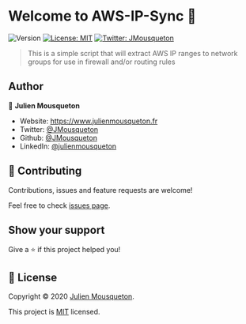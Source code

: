 # Welcome to AWS-IP-Sync 👋

![Version](https://img.shields.io/badge/version-v1.0-blue.svg?cacheSeconds=2592000)
[![License: MIT](https://img.shields.io/badge/License-MIT-yellow.svg)](https://github.com/JMousqueton/AWS-IP-Sync/blob/main/LICENSE)
[![Twitter: JMousqueton](https://img.shields.io/twitter/follow/JMousqueton.svg?style=social)](https://twitter.com/JMousqueton)

> This is a simple script that will extract AWS IP ranges to network groups for use in firewall and/or routing rules

## Author

👤 **Julien Mousqueton**

* Website: <https://www.julienmousqueton.fr>
* Twitter: [@JMousqueton](https://twitter.com/JMousqueton)
* Github: [@JMousqueton](https://github.com/JMousqueton)
* LinkedIn: [@julienmousqueton](https://linkedin.com/in/julienmousqueton)

## 🤝 Contributing

Contributions, issues and feature requests are welcome!

Feel free to check [issues page](https://github.com/JMousqueton/AWS-IP-Sync/issues).

## Show your support

Give a ⭐️ if this project helped you!

## 📝 License

Copyright © 2020 [Julien Mousqueton](https://github.com/JMousqueton).

This project is [MIT](https://github.com/JMousqueton/AWS-IP-Sync/blob/main/LICENSE) licensed.

